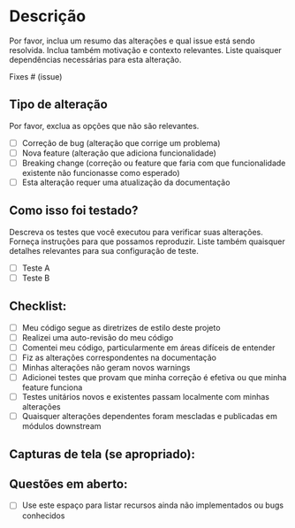 # Descrição

Por favor, inclua um resumo das alterações e qual issue está sendo resolvida. Inclua também motivação e contexto relevantes. Liste quaisquer dependências necessárias para esta alteração.

Fixes # (issue)

## Tipo de alteração

Por favor, exclua as opções que não são relevantes.

- [ ] Correção de bug (alteração que corrige um problema)
- [ ] Nova feature (alteração que adiciona funcionalidade)
- [ ] Breaking change (correção ou feature que faria com que funcionalidade existente não funcionasse como esperado)
- [ ] Esta alteração requer uma atualização da documentação

## Como isso foi testado?

Descreva os testes que você executou para verificar suas alterações. Forneça instruções para que possamos reproduzir. Liste também quaisquer detalhes relevantes para sua configuração de teste.

- [ ] Teste A
- [ ] Teste B

## Checklist:

- [ ] Meu código segue as diretrizes de estilo deste projeto
- [ ] Realizei uma auto-revisão do meu código
- [ ] Comentei meu código, particularmente em áreas difíceis de entender
- [ ] Fiz as alterações correspondentes na documentação
- [ ] Minhas alterações não geram novos warnings
- [ ] Adicionei testes que provam que minha correção é efetiva ou que minha feature funciona
- [ ] Testes unitários novos e existentes passam localmente com minhas alterações
- [ ] Quaisquer alterações dependentes foram mescladas e publicadas em módulos downstream

## Capturas de tela (se apropriado):

## Questões em aberto:

- [ ] Use este espaço para listar recursos ainda não implementados ou bugs conhecidos 